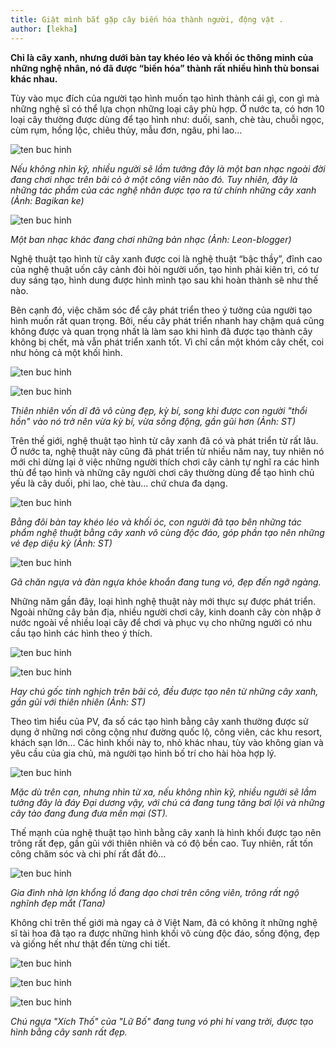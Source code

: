 ```yaml
---
title: Giật mình bắt gặp cây biến hóa thành người, động vật .
author: [lekha]
---
```

**Chỉ là cây xanh, nhưng dưới bàn tay khéo léo và khối óc thông minh của những nghệ nhân, nó đã được “biến hóa” thành rất nhiều hình thù bonsai khác nhau.**

Tùy vào mục đích của người tạo hình muốn tạo hình thành cái gì, con gì mà những nghệ sĩ có thể lựa chọn những loại cây phù hợp. Ở nước ta, có hơn 10 loại cây thường được dùng để tạo hình như: duối, sanh, chè tàu, chuỗi ngọc, cùm rụm, hồng lộc, chiêu thủy, mẫu đơn, ngâu, phi lao…

![ten buc hinh](https://eva-img.24hstatic.com/upload/4-2017/images/2017-11-05/giat-minh-bat-gap-cay-bien-hoa-thanh-nguoi-dong-vat-1-1509876901-396-width500height320.jpg "ten buc hinh")

*Nếu không nhìn kỹ, nhiều người sẽ lầm tưởng đây là một ban nhạc ngoài đời đang chơi nhạc trên bãi cỏ ở một công viên nào đó. Tuy nhiên, đây là những tác phẩm của các nghệ nhân được tạo ra từ chính những cây xanh (Ảnh: Bagikan ke)*

![ten buc hinh](https://eva-img.24hstatic.com/upload/4-2017/images/2017-11-05/giat-minh-bat-gap-cay-bien-hoa-thanh-nguoi-dong-vat-2-1509876901-603-width500height375.jpg "ten buc hinh")

*Một ban nhạc khác đang chơi những bản nhạc (Ảnh: Leon-blogger)*

Nghệ thuật tạo hình từ cây xanh được coi là nghệ thuật “bậc thầy”, đỉnh cao của nghệ thuật uốn cây cảnh đòi hỏi người uốn, tạo hình phải kiên trì, có tư duy sáng tạo, hình dung được hình mình tạo sau khi hoàn thành sẽ như thế nào. 

Bên cạnh đó, việc chăm sóc để cây phát triển theo ý tưởng của người tạo hình muốn rất quan trọng. Bởi, nếu cây phát triển nhanh hay chậm quá cũng không được và quan trọng nhất là làm sao khi hình đã được tạo thành cây không bị chết, mà vẫn phát triển xanh tốt. Vì chỉ cần một khóm cây chết, coi như hỏng cả một khối hình.

![ten buc hinh](https://eva-img.24hstatic.com/upload/4-2017/images/2017-11-05/giat-minh-bat-gap-cay-bien-hoa-thanh-nguoi-dong-vat-3-1509876901-528-width500height727.jpg "ten buc hinh")


![ten buc hinh](https://eva-img.24hstatic.com/upload/4-2017/images/2017-11-05/giat-minh-bat-gap-cay-bien-hoa-thanh-nguoi-dong-vat-4-1509876901-878-width500height337.jpg "ten buc hinh")

*Thiên nhiên vốn dĩ đã vô cùng đẹp, kỳ bí, song khi được con người "thổi hồn" vào nó trở nên vừa kỳ bí, vừa sống động, gần gũi hơn (Ảnh: ST)*

Trên thế giới, nghệ thuật tạo hình từ cây xanh đã có và phát triển từ rất lâu. Ở nước ta, nghệ thuật này cũng đã phát triển từ nhiều năm nay, tuy nhiên nó mới chỉ dừng lại ở việc những người thích chơi cây cảnh tự nghĩ ra các hình thù để tạo hình và những cây người chơi cây thường dùng để tạo hình chủ yếu là cây duối, phi lao, chè tàu… chứ chưa đa dạng.

![ten buc hinh](https://eva-img.24hstatic.com/upload/4-2017/images/2017-11-05/giat-minh-bat-gap-cay-bien-hoa-thanh-nguoi-dong-vat-5-1509876901-648-width500height333.jpg "ten buc hinh")

*Bằng đôi bàn tay khéo léo và khối óc, con người đã tạo bên những tác phẩm nghệ thuật bằng cây xanh vô cùng độc đáo, góp phần tạo nên những vẻ đẹp diệu kỳ (Ảnh: ST)*

![ten buc hinh](https://eva-img.24hstatic.com/upload/4-2017/images/2017-11-05/giat-minh-bat-gap-cay-bien-hoa-thanh-nguoi-dong-vat-6-1509876901-511-width500height333.jpg "ten buc hinh")

*Gã chăn ngựa và đàn ngựa khỏe khoắn đang tung vó, đẹp đến ngỡ ngàng.*

Những năm gần đây, loại hình nghệ thuật này mới thực sự được phát triển. Ngoài những cây bản địa, nhiều người chơi cây, kinh doanh cây còn nhập ở nước ngoài về nhiều loại cây để chơi và phục vụ cho những người có nhu cầu tạo hình các hình theo ý thích.

![ten buc hinh](https://eva-img.24hstatic.com/upload/4-2017/images/2017-11-05/giat-minh-bat-gap-cay-bien-hoa-thanh-nguoi-dong-vat-7-1509876901-428-width500height348.jpg "ten buc hinh")


![ten buc hinh](https://eva-img.24hstatic.com/upload/4-2017/images/2017-11-05/giat-minh-bat-gap-cay-bien-hoa-thanh-nguoi-dong-vat-8-1509876901-806-width500height350.jpg "ten buc hinh")

*Hay chú gốc tinh nghịch trên bãi cỏ, đều được tạo nên từ những cây xanh, gần gũi với thiên nhiên (Ảnh: ST)*

Theo tìm hiểu của PV, đa số các tạo hình bằng cây xanh thường được sử dụng ở những nơi công cộng như đường quốc lộ, công viên, các khu resort, khách sạn lớn… Các hình khối này to, nhỏ khác nhau, tùy vào không gian và yêu cầu của gia chủ, mà người tạo hình bố trí cho hài hòa hợp lý.

![ten buc hinh](https://eva-img.24hstatic.com/upload/4-2017/images/2017-11-05/giat-minh-bat-gap-cay-bien-hoa-thanh-nguoi-dong-vat-9-1509876901-555-width500height333.jpg "ten buc hinh")

*Mặc dù trên cạn, nhưng nhìn từ xa, nếu không nhìn kỹ, nhiều người sẽ lầm tưởng đây là đáy Đại dương vậy, với chú cá đang tung tăng bơi lội và những cây tảo đang đung đưa mền mại (ST).*

Thế mạnh của nghệ thuật tạo hình bằng cây xanh là hình khối được tạo nên trông rất đẹp, gần gũi với thiên nhiên và có độ bền cao. Tuy nhiên, rất tốn công chăm sóc và chi phí rất đắt đỏ…

![ten buc hinh](https://eva-img.24hstatic.com/upload/4-2017/images/2017-11-05/giat-minh-bat-gap-cay-bien-hoa-thanh-nguoi-dong-vat-10-1509876901-965-width500height325.jpg "ten buc hinh")

*Gia đình nhà lợn khổng lồ đang dạo chơi trên công viên, trông rất ngộ nghĩnh đẹp mắt (Tana)*

Không chỉ trên thế giới mà ngay cả ở Việt Nam, đã có không ít những nghệ sĩ tài hoa đã tạo ra được những hình khối vô cùng độc đáo, sống động, đẹp và giống hết như thật đến từng chi tiết.

![ten buc hinh](https://eva-img.24hstatic.com/upload/4-2017/images/2017-11-05/giat-minh-bat-gap-cay-bien-hoa-thanh-nguoi-dong-vat-11-1509876901-343-width500height725.jpg "ten buc hinh")

![ten buc hinh](https://eva-img.24hstatic.com/upload/4-2017/images/2017-11-05/giat-minh-bat-gap-cay-bien-hoa-thanh-nguoi-dong-vat-13-1509876901-955-width500height889.jpg "ten buc hinh")

![ten buc hinh](https://eva-img.24hstatic.com/upload/4-2017/images/2017-11-05/giat-minh-bat-gap-cay-bien-hoa-thanh-nguoi-dong-vat-14-1509876901-972-width500height691.jpg "ten buc hinh")

*Chú ngựa "Xích Thố" của "Lữ Bố" đang tung vó phi hí vang trời, được tạo hình bằng cây sanh rất đẹp.*